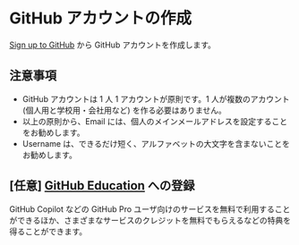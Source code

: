 # GitHub アカウントの作成

[Sign up to GitHub](https://github.com/signup) から GitHub アカウントを作成します。

## 注意事項

- GitHub アカウントは 1 人 1 アカウントが原則です。1 人が複数のアカウント (個人用と学校用・会社用など) を作る必要はありません。
- 以上の原則から、Email には、個人のメインメールアドレスを設定することをお勧めします。
- Username は、できるだけ短く、アルファベットの大文字を含まないことをお勧めします。

## [任意] [GitHub Education](https://github.com/education) への登録

GitHub Copilot などの GitHub Pro ユーザ向けのサービスを無料で利用することができるほか、さまざまなサービスのクレジットを無料でもらえるなどの特典を得ることができます。
